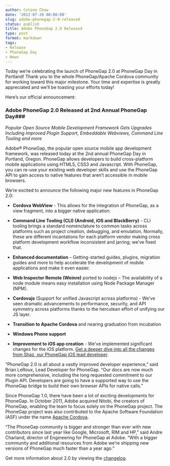 ```yaml
---
author: Colene Chow
date: '2012-07-20 08:00:00'
slug: adobe-phonegap-2-0-released
status: publish
title: Adobe PhoneGap 2.0 Released
type: post
format: markdown
tags:
- Release
- PhoneGap Day
- News
---
```

Today we’re celebrating the launch of PhoneGap 2.0 at PhoneGap Day in Portland!  Thank you to the whole PhoneGap/Apache Cordova community for working toward this major milestone. Your time and expertise is greatly appreciated and we’ll be toasting your efforts today!

Here’s our official announcement:

### Adobe PhoneGap 2.0 Released at 2nd Annual PhoneGap Day###
_Popular Open Source Mobile Development Framework Gets Upgrades Including Improved Plugin Support, Embeddable Webviews, Command Line Tooling and more_

Adobe® PhoneGap, the popular open source mobile app development framework, was released today at the 2nd annual PhoneGap Day in Portland, Oregon.
PhoneGap allows developers to build cross-platform mobile applications using HTML5, CSS3 and Javascript. With PhoneGap, you can re-use your existing web developer skills and use the PhoneGap API to gain access to native features that aren’t accessible in mobile browsers.

We’re excited to announce the following major new features in PhoneGap 2.0:

- **Cordova WebView** - This allows for the integration of PhoneGap, as a view fragment, into a bigger native application.

- **Command Line Tooling (CLI) (Android, iOS and BlackBerry)** - CLI tooling brings a standard nomenclature to common tasks across platforms such as project creation, debugging, and emulation. Normally, these are different incantations for each platform vendor making cross platform development workflow inconsistent and jarring; we’ve fixed that.

- **Enhanced documentation** – Getting-started guides, plugins, migration guides and more to help accelerate the development of mobile applications and make it even easier.

- **Web Inspector Remote (Weinre)** ported to nodejs – The availability of a node module means easy installation using Node Package Manager (NPM).

- **Cordovajs** (Support for unified Javascript across platforms) - We’ve seen dramatic advancements to performance, security, and API symmetry across platforms thanks to the herculean effort of unifying our JS layer.

- **Transition to Apache Cordova** and nearing graduation from incubation

- **Windows Phone support**

- **Improvement to iOS app creation** - We’ve implemented significant changes for the iOS platform. [Get a deeper dive into all the changes from Shaz, our PhoneGap iOS lead developer](http://shazronatadobe.wordpress.com/2012/07/20/improvements-in-cordova-2-0-0-for-ios/).

“PhoneGap 2.0 is all about a vastly improved developer experience,” said Brian LeRoux, Lead Developer for PhoneGap. “Our docs are now much more comprehensive, including the long requested commitment to our Plugin API. Developers are going to have a supported way to use the PhoneGap bridge to build their own browser APIs for native calls.”

Since PhoneGap 1.0, there have been a lot of exciting developments for PhoneGap. In October 2011, Adobe acquired Nitobi, the creators of PhoneGap, enabling the team to focus solely on the PhoneGap project. The PhoneGap project was also contributed to the Apache Software Foundation (ASF) under the name [Apache Cordova](http://cordova.io).

“The PhoneGap community is bigger and stronger than ever with new contributors since last year like Google, Microsoft, RIM and HP,” said Andre Charland, director of Engineering for PhoneGap at Adobe. “With a bigger community and additional resources from Adobe we’re shipping new versions of PhoneGap much faster than a year ago.”

Get more information about 2.0 by viewing the [changelog](https://github.com/phonegap/phonegap/blob/master/changelog).
